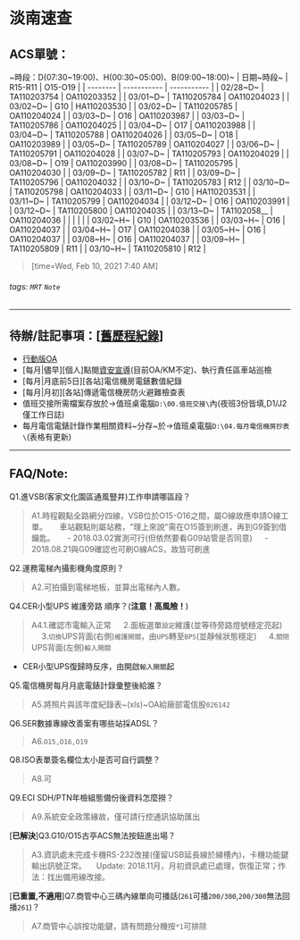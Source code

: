 # 淡南速查
## ACS單號：
~時段：D(07:30\~19:00)、H(00:30\~05:00)、B(09:00\~18:00)~
| 日期~時段~ | R15-R11    | O15-O19     |
| -------- | ----------- | ----------- |
| 02/28~D~ | TA110203754 | OA110203352 |
| 03/01~D~ | TA110205784 | OA110204023 |
| 03/02~D~ | G10 | HA110203530 |
| 03/02~D~ | TA110205785 | OA110204024 |
| 03/03~D~ | O16 | OA110203987 |
| 03/03~D~ | TA110205786 | OA110204025 |
| 03/04~D~ | O17 | OA110203988 |
| 03/04~D~ | TA110205788 | OA110204026 |
| 03/05~D~ | O18 | OA110203989 |
| 03/05~D~ | TA110205789 | OA110204027 |
| 03/06~D~ | TA110205791 | OA110204028 |
| 03/07~D~ | TA110205793 | OA110204029 |
| 03/08~D~ | O19 | OA110203990 |
| 03/08~D~ | TA110205795 | OA110204030 |
| 03/09~D~ | TA110205782 | R11 |
| 03/09~D~ | TA110205796 | OA110204032 |
| 03/10~D~ | TA110205783 | R12 |
| 03/10~D~ | TA110205798 | OA110204033 |
| 03/11~D~ | G10 | HA110203531 |
| 03/11~D~ | TA110205799 | OA110204034 |
| 03/12~D~ | O16 | OA110203991 |
| 03/12~D~ | TA110205800 | OA110204035 |
| 03/13~D~ | TA1102058__ | OA110204036 |
| | | |
| 03/02~H~ | G10 | OA110203536 |
| 03/03~H~ | O16 | OA110204037 |
| 03/04~H~ | O17 | OA110204038 |
| 03/05~H~ | O16 | OA110204037 |
| 03/08~H~ | O16 | OA110204037 |
| 03/09~H~ | TA110205809 | R11 |
| 03/10~H~ | TA110205810 | R12 |
> [time=Wed, Feb 10, 2021 7:40 AM]
###### tags: `MRT` `Note`

---

## 待辦/註記事項：[[舊歷程紀錄](https://hackmd.io/BkW2xmduf/)]
* [行動版OA](https://ssl.metro.taipei/oa)
* [每月|儘早][個人]點閱[資安宣導](http://kmmgt2.trtc.com.tw/ESP/listfolders.aspx?uid=2245)(目前OA/KM不定)、執行責任區車站巡檢
* [每月|月底前5日][各站]電信機房電錶數值紀錄
* [每月|月初][各站]傳遞電信機房防火避難檢查表
* 值班交接所需檔案存放於→值班桌電腦`D:\00.值班交接\`內(夜班3份皆填,D1/J2僅工作日誌)
* 每月電信電錶計錄作業相關資料~分存~於→值班桌電腦`D:\04.每月電信機房抄表\`(表格有更新)

---

## FAQ/Note:
Q1.進VSB(客家文化園區通風豎井)工作申請哪區段？
> A1.時程觀點全路網分四線，VSB位於O15-O16之間，屬O線故應申請O線工單。
> 　 車站觀點則屬站務，"理上來說"需在O15簽到刷進，再到G9簽到借鑰匙。
> 　 - 2018.03.02實測可行(但依然要看G09站管是否同意)
> 　 - 2018.08.21與G09確認也可刷O線ACS，故皆可刷進

Q2.運務電梯內攝影機角度原則？
> A2.可拍攝到電梯地板，並算出電梯內人數。

Q4.CER小型UPS 維護旁路 順序？(**注意！高風險！**)
> A4.1.確認市電輸入正常
> 　 2.面板選單`設定`維護(並等待旁路燈號穩定亮起)
> 　 3.`切換`UPS背面(右側)`維護開關`，由`UPS`轉至`BPS`(並靜候狀態穩定)
> 　 4.`關閉`UPS背面(左側)`輸入開關`
* CER小型UPS復歸時反序，由開啟`輸入開關`起

Q5.電信機房每月月底電錶計錄彙整後給誰？
> A5.將照片與該年度紀錄表~(xls)~OA給廠部電信股`026142`

Q6.SER數據專線改善案有哪些站採ADSL？
> A6.`O15,O16,O19`

Q8.ISO表單簽名欄位太小是否可自行調整？
> A8.可

Q9.ECI SDH\/PTN年檢組態備份後資料怎麼撈？
> A9.系統安全政策緣故，僅可請行控通訊協助匯出

\[**已解決**]Q3.G10/O15古亭ACS無法按鈕進出場？
> A3.資訊處未完成卡機RS-232改接(僅留USB延長線於線槽內)，卡機功能鍵輸出訊號正常。
> 　Update: 2018.11月，月初資訊處已處理，恢復正常；作法：找出備用線改接。

\[**已重置,不適用**]Q7.商管中心三碼內線單向可播話(`261`可播`200/300`,`200/300`無法回播`261`)？
> A7.商管中心誤按功能鍵，請有問題分機按`*1`可排除

